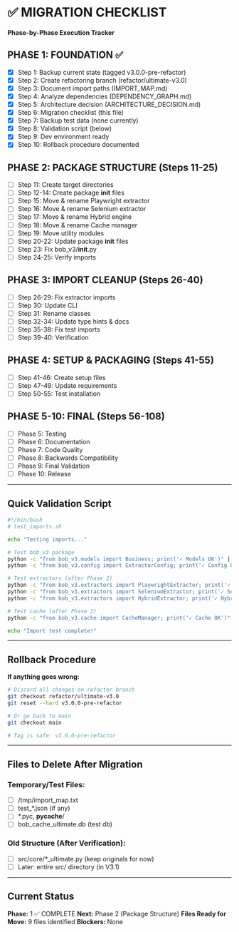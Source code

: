 # ✅ MIGRATION CHECKLIST
**Phase-by-Phase Execution Tracker**

## PHASE 1: FOUNDATION ✅
- [x] Step 1: Backup current state (tagged v3.0.0-pre-refactor)
- [x] Step 2: Create refactoring branch (refactor/ultimate-v3.0)
- [x] Step 3: Document import paths (IMPORT_MAP.md)
- [x] Step 4: Analyze dependencies (DEPENDENCY_GRAPH.md)
- [x] Step 5: Architecture decision (ARCHITECTURE_DECISION.md)
- [x] Step 6: Migration checklist (this file)
- [x] Step 7: Backup test data (none currently)
- [x] Step 8: Validation script (below)
- [x] Step 9: Dev environment ready
- [x] Step 10: Rollback procedure documented

## PHASE 2: PACKAGE STRUCTURE (Steps 11-25)
- [ ] Step 11: Create target directories
- [ ] Step 12-14: Create package __init__ files
- [ ] Step 15: Move & rename Playwright extractor
- [ ] Step 16: Move & rename Selenium extractor
- [ ] Step 17: Move & rename Hybrid engine
- [ ] Step 18: Move & rename Cache manager
- [ ] Step 19: Move utility modules
- [ ] Step 20-22: Update package __init__ files
- [ ] Step 23: Fix bob_v3/__init__.py
- [ ] Step 24-25: Verify imports

## PHASE 3: IMPORT CLEANUP (Steps 26-40)
- [ ] Step 26-29: Fix extractor imports
- [ ] Step 30: Update CLI
- [ ] Step 31: Rename classes
- [ ] Step 32-34: Update type hints & docs
- [ ] Step 35-38: Fix test imports
- [ ] Step 39-40: Verification

## PHASE 4: SETUP & PACKAGING (Steps 41-55)
- [ ] Step 41-46: Create setup files
- [ ] Step 47-49: Update requirements
- [ ] Step 50-55: Test installation

## PHASE 5-10: FINAL (Steps 56-108)
- [ ] Phase 5: Testing
- [ ] Phase 6: Documentation
- [ ] Phase 7: Code Quality
- [ ] Phase 8: Backwards Compatibility
- [ ] Phase 9: Final Validation
- [ ] Phase 10: Release

---

## Quick Validation Script

```bash
#!/bin/bash
# test_imports.sh

echo "Testing imports..."

# Test bob_v3 package
python -c "from bob_v3.models import Business; print('✓ Models OK')" || echo "✗ Models FAIL"
python -c "from bob_v3.config import ExtractorConfig; print('✓ Config OK')" || echo "✗ Config FAIL"

# Test extractors (after Phase 2)
python -c "from bob_v3.extractors import PlaywrightExtractor; print('✓ Playwright OK')" 2>/dev/null || echo "✗ Playwright (pending)"
python -c "from bob_v3.extractors import SeleniumExtractor; print('✓ Selenium OK')" 2>/dev/null || echo "✗ Selenium (pending)"
python -c "from bob_v3.extractors import HybridExtractor; print('✓ Hybrid OK')" 2>/dev/null || echo "✗ Hybrid (pending)"

# Test cache (after Phase 2)
python -c "from bob_v3.cache import CacheManager; print('✓ Cache OK')" 2>/dev/null || echo "✗ Cache (pending)"

echo "Import test complete!"
```

---

## Rollback Procedure

**If anything goes wrong:**

```bash
# Discard all changes on refactor branch
git checkout refactor/ultimate-v3.0
git reset --hard v3.0.0-pre-refactor

# Or go back to main
git checkout main

# Tag is safe: v3.0.0-pre-refactor
```

---

## Files to Delete After Migration

### Temporary/Test Files:
- [ ] /tmp/import_map.txt
- [ ] test_*.json (if any)
- [ ] *.pyc, __pycache__/
- [ ] bob_cache_ultimate.db (test db)

### Old Structure (After Verification):
- [ ] src/core/*_ultimate.py (keep originals for now)
- [ ] Later: entire src/ directory (in V3.1)

---

## Current Status

**Phase:** 1 ✅ COMPLETE
**Next:** Phase 2 (Package Structure)
**Files Ready for Move:** 9 files identified
**Blockers:** None
